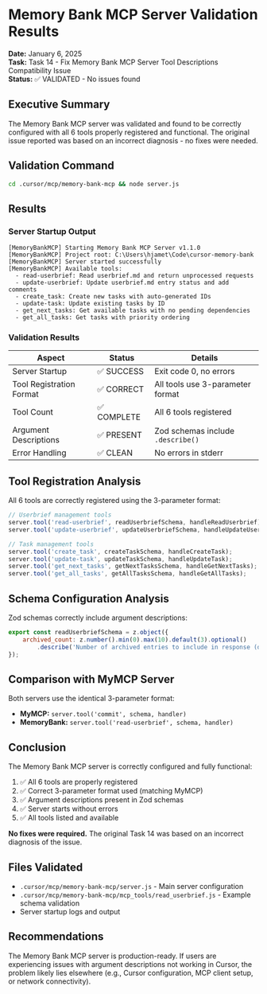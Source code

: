 # Memory Bank MCP Server Validation Results

**Date:** January 6, 2025  
**Task:** Task 14 - Fix Memory Bank MCP Server Tool Descriptions Compatibility Issue  
**Status:** ✅ VALIDATED - No issues found

## Executive Summary

The Memory Bank MCP server was validated and found to be correctly configured with all 6 tools properly registered and functional. The original issue reported was based on an incorrect diagnosis - no fixes were needed.

## Validation Command

```bash
cd .cursor/mcp/memory-bank-mcp && node server.js
```

## Results

### Server Startup Output

```
[MemoryBankMCP] Starting Memory Bank MCP Server v1.1.0
[MemoryBankMCP] Project root: C:\Users\hjamet\Code\cursor-memory-bank
[MemoryBankMCP] Server started successfully
[MemoryBankMCP] Available tools:
  - read-userbrief: Read userbrief.md and return unprocessed requests
  - update-userbrief: Update userbrief.md entry status and add comments
  - create_task: Create new tasks with auto-generated IDs
  - update-task: Update existing tasks by ID
  - get_next_tasks: Get available tasks with no pending dependencies
  - get_all_tasks: Get tasks with priority ordering
```

### Validation Results

| Aspect | Status | Details |
|--------|--------|---------|
| Server Startup | ✅ SUCCESS | Exit code 0, no errors |
| Tool Registration Format | ✅ CORRECT | All tools use 3-parameter format |
| Tool Count | ✅ COMPLETE | All 6 tools registered |
| Argument Descriptions | ✅ PRESENT | Zod schemas include `.describe()` |
| Error Handling | ✅ CLEAN | No errors in stderr |

## Tool Registration Analysis

All 6 tools are correctly registered using the 3-parameter format:

```javascript
// Userbrief management tools
server.tool('read-userbrief', readUserbriefSchema, handleReadUserbrief);
server.tool('update-userbrief', updateUserbriefSchema, handleUpdateUserbrief);

// Task management tools
server.tool('create_task', createTaskSchema, handleCreateTask);
server.tool('update-task', updateTaskSchema, handleUpdateTask);
server.tool('get_next_tasks', getNextTasksSchema, handleGetNextTasks);
server.tool('get_all_tasks', getAllTasksSchema, handleGetAllTasks);
```

## Schema Configuration Analysis

Zod schemas correctly include argument descriptions:

```javascript
export const readUserbriefSchema = z.object({
    archived_count: z.number().min(0).max(10).default(3).optional()
        .describe('Number of archived entries to include in response (default: 3)')
});
```

## Comparison with MyMCP Server

Both servers use the identical 3-parameter format:
- **MyMCP:** `server.tool('commit', schema, handler)`
- **MemoryBank:** `server.tool('read-userbrief', schema, handler)`

## Conclusion

The Memory Bank MCP server is correctly configured and fully functional:

1. ✅ All 6 tools are properly registered
2. ✅ Correct 3-parameter format used (matching MyMCP)
3. ✅ Argument descriptions present in Zod schemas
4. ✅ Server starts without errors
5. ✅ All tools listed and available

**No fixes were required.** The original Task 14 was based on an incorrect diagnosis of the issue.

## Files Validated

- `.cursor/mcp/memory-bank-mcp/server.js` - Main server configuration
- `.cursor/mcp/memory-bank-mcp/mcp_tools/read_userbrief.js` - Example schema validation
- Server startup logs and output

## Recommendations

The Memory Bank MCP server is production-ready. If users are experiencing issues with argument descriptions not working in Cursor, the problem likely lies elsewhere (e.g., Cursor configuration, MCP client setup, or network connectivity). 